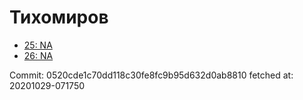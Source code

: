 # Тихомиров
- [25: NA](25.md)
- [26: NA](26.md)

Commit: 0520cde1c70dd118c30fe8fc9b95d632d0ab8810
 fetched at: 20201029-071750
